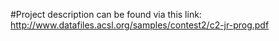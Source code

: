 #Project description can be found via this link: http://www.datafiles.acsl.org/samples/contest2/c2-jr-prog.pdf
